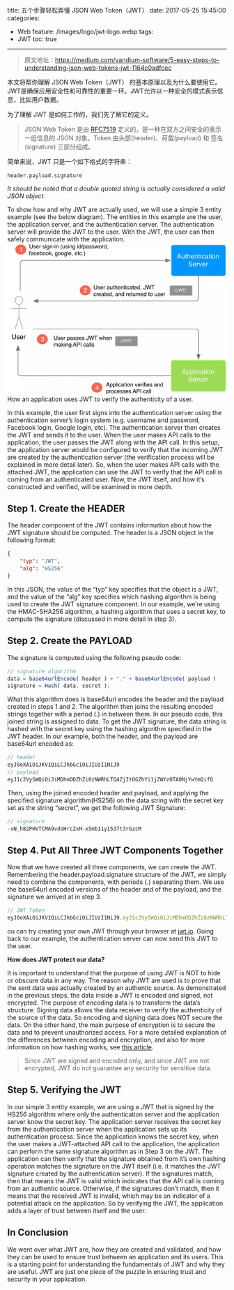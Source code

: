 title: 五个步骤轻松弄懂 JSON Web Token（JWT）
date: 2017-05-25 15:45:00
categories: 
  - Web
feature: /images/logo/jwt-logo.webp
tags: 
  - JWT
toc: true
---

>原文地址：https://medium.com/vandium-software/5-easy-steps-to-understanding-json-web-tokens-jwt-1164c0adfcec

本文将帮你理解 JSON Web Token（JWT） 的基本原理以及为什么要使用它。JWT是确保应用安全性和可靠性的重要一环。JWT允许以一种安全的模式表示信息，比如用户数据。

为了理解 JWT 是如何工作的，我们先了解它的定义。

>JSON Web Token 是由 [RFC7519](https://tools.ietf.org/html/rfc7519) 定义的，是一种在双方之间安全的表示一组信息的 JSON 对象。Token 由头部(header)、荷载(payload) 和 签名(signature) 三部分组成。

简单来说，JWT 只是一个如下格式的字符串：

```
header.payload.signature
```
*It should be noted that a double quoted string is actually considered a valid JSON object.*

To show how and why JWT are actually used, we will use a simple 3 entity example (see the below diagram). The entities in this example are the user, the application server, and the authentication server. The authentication server will provide the JWT to the user. With the JWT, the user can then safely communicate with the application.
![](./images/2017/how-use-jwt.webp)
How an application uses JWT to verify the authenticity of a user.

In this example, the user first signs into the authentication server using the authentication server’s login system (e.g. username and password, Facebook login, Google login, etc). The authentication server then creates the JWT and sends it to the user. When the user makes API calls to the application, the user passes the JWT along with the API call. In this setup, the application server would be configured to verify that the incoming JWT are created by the authentication server (the verification process will be explained in more detail later). So, when the user makes API calls with the attached JWT, the application can use the JWT to verify that the API call is coming from an authenticated user.
Now, the JWT itself, and how it’s constructed and verified, will be examined in more depth.

## Step 1. Create the HEADER

The header component of the JWT contains information about how the JWT signature should be computed. The header is a JSON object in the following format:

```json
{
    "typ": "JWT",
    "alg": "HS256"
}
```

In this JSON, the value of the “typ” key specifies that the object is a JWT, and the value of the “alg” key specifies which hashing algorithm is being used to create the JWT signature component. In our example, we’re using the HMAC-SHA256 algorithm, a hashing algorithm that uses a secret key, to compute the signature (discussed in more detail in step 3).

## Step 2. Create the PAYLOAD

The signature is computed using the following pseudo code:

```js
// signature algorithm
data = base64urlEncode( header ) + "." + base64urlEncode( payload )
signature = Hash( data, secret );
```

What this algorithm does is base64url encodes the header and the payload created in steps 1 and 2. The algorithm then joins the resulting encoded strings together with a period (.) in between them. In our pseudo code, this joined string is assigned to data. To get the JWT signature, the data string is hashed with the secret key using the hashing algorithm specified in the JWT header.
In our example, both the header, and the payload are base64url encoded as:

```js
// header
eyJ0eXAiOiJKV1QiLCJhbGciOiJIUzI1NiJ9
// payload
eyJ1c2VySWQiOiJiMDhmODZhZi0zNWRhLTQ4ZjItOGZhYi1jZWYzOTA0NjYwYmQifQ
```

Then, using the joined encoded header and payload, and applying the specified signature algorithm(HS256) on the data string with the secret key set as the string “secret”, we get the following JWT Signature:

```js
// signature
-xN_h82PHVTCMA9vdoHrcZxH-x5mb11y1537t3rGzcM
```

## Step 4. Put All Three JWT Components Together

Now that we have created all three components, we can create the JWT. Remembering the header.payload.signature structure of the JWT, we simply need to combine the components, with periods (.) separating them. We use the base64url encoded versions of the header and of the payload, and the signature we arrived at in step 3.

```js
// JWT Token
eyJ0eXAiOiJKV1QiLCJhbGciOiJIUzI1NiJ9.eyJ1c2VySWQiOiJiMDhmODZhZi0zNWRhLTQ4ZjItOGZhYi1jZWYzOTA0NjYwYmQifQ.-xN_h82PHVTCMA9vdoHrcZxH-x5mb11y1537t3rGzcM
```

ou can try creating your own JWT through your browser at [jwt.io](http://jwt.io/).
Going back to our example, the authentication server can now send this JWT to the user.


**How does JWT protect our data?**

It is important to understand that the purpose of using JWT is NOT to hide or obscure data in any way. The reason why JWT are used is to prove that the sent data was actually created by an authentic source.
As demonstrated in the previous steps, the data inside a JWT is encoded and signed, not encrypted. The purpose of encoding data is to transform the data’s structure. Signing data allows the data receiver to verify the authenticity of the source of the data. So encoding and signing data does NOT secure the data. On the other hand, the main purpose of encryption is to secure the data and to prevent unauthorized access. For a more detailed explanation of the differences between encoding and encryption, and also for more information on how hashing works, see [this article](https://danielmiessler.com/study/encoding-encryption-hashing-obfuscation/#encoding).

>Since JWT are signed and encoded only, and since JWT are not encrypted, JWT do not guarantee any security for sensitive data.

## Step 5. Verifying the JWT

In our simple 3 entity example, we are using a JWT that is signed by the HS256 algorithm where only the authentication server and the application server know the secret key. The application server receives the secret key from the authentication server when the application sets up its authentication process. Since the application knows the secret key, when the user makes a JWT-attached API call to the application, the application can perform the same signature algorithm as in Step 3 on the JWT. The application can then verify that the signature obtained from it’s own hashing operation matches the signature on the JWT itself (i.e. it matches the JWT signature created by the authentication server). If the signatures match, then that means the JWT is valid which indicates that the API call is coming from an authentic source. Otherwise, if the signatures don’t match, then it means that the received JWT is invalid, which may be an indicator of a potential attack on the application. So by verifying the JWT, the application adds a layer of trust between itself and the user.

## In Conclusion

We went over what JWT are, how they are created and validated, and how they can be used to ensure trust between an application and its users. This is a starting point for understanding the fundamentals of JWT and why they are useful. JWT are just one piece of the puzzle in ensuring trust and security in your application.
